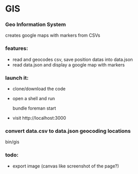 # GIS
### Geo Information System

creates google maps with markers from CSVs

### features:

- read and geocodes csv, save position datas into data.json
- read data.json and display a google map with markers

### launch it:

- clone/download the code
- open a shell and run

    bundle
    foreman start

- visit http://localhost:3000


### convert data.csv to data.json geocoding locations

   bin/gis

### todo:

- export image (canvas like screenshot of the page?)